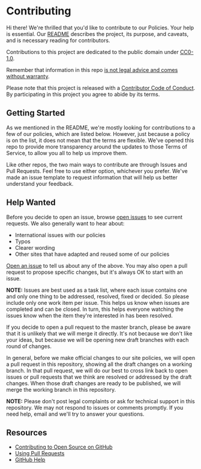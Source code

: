 # Contributing

Hi there! We're thrilled that you'd like to contribute to our Policies. Your help is essential. Our [README](README.md) describes the project, its purpose, and caveats, and is necessary reading for contributors.

Contributions to this project are dedicated to the public domain under [CC0-1.0](LICENSE.md).

Remember that information in this repo [is not legal advice and comes without warranty](README.md#disclaimer).

Please note that this project is released with a [Contributor Code of Conduct](CODE_OF_CONDUCT.md). By participating in this project you agree to abide by its terms.

## Getting Started

As we mentioned in the README, we're mostly looking for contributions to a few of our policies, which are listed below. However, just because a policy is on the list, it does not mean that the terms are flexible. We've opened this repo to provide more transparency around the updates to those Terms of Service, to allow you all to help us improve them.

Like other repos, the two main ways to contribute are through Issues and Pull Requests. Feel free to use either option, whichever you prefer. We've made an issue template to request information that will help us better understand your feedback.

## Help Wanted

Before you decide to open an issue, browse [open issues](https://github.com/turgensec/policies/issues) to see current requests. We also generally want to hear about:

* International issues with our policies
* Typos
* Clearer wording
* Other sites that have adapted and reused some of our policies

[Open an issue](https://github.com/turgensec/policies/issues/new) to tell us about any of the above. You may also open a pull request to propose specific changes, but it's always OK to start with an issue.

**NOTE:** Issues are best used as a task list, where each issue contains one and only one thing to be addressed, resolved, fixed or decided. So please include only one work item per issue. This helps us know when issues are completed and can be closed. In turn, this helps everyone watching the issues know when the item they're interested in has been resolved.

If you decide to open a pull request to the master branch, please be aware that it is unlikely that we will merge it directly. It's not because we don't like your ideas, but because we will be opening new draft branches with each round of changes.

In general, before we make official changes to our site policies, we will open a pull request in this repository, showing all the draft changes on a working branch. In that pull request, we will do our best to cross link back to open issues or pull requests that we think are resolved or addressed by the draft changes. When those draft changes are ready to be published, we will merge the working branch in this repository.

**NOTE:** Please don't post legal complaints or ask for technical support in this repository. We may not respond to issues or comments promptly. If you need help, email [](mailto:contact@turgensec.com) and we'll try to answer your questions.

## Resources

- [Contributing to Open Source on GitHub](https://guides.github.com/activities/contributing-to-open-source/)
- [Using Pull Requests](https://help.github.com/articles/about-pull-requests/)
- [GitHub Help](https://help.github.com)

